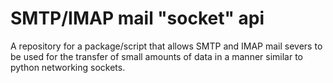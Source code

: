 # SMTP/IMAP mail "socket" api
A repository for a package/script that allows SMTP and IMAP mail severs to be used for the transfer of small amounts of data in a manner similar to python networking sockets.
